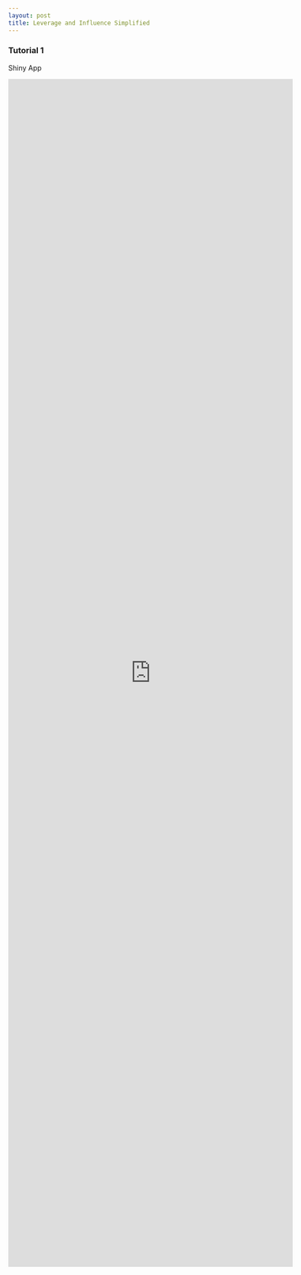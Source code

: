 ```yaml
---
layout: post
title: Leverage and Influence Simplified
---
```


### Tutorial 1

Shiny App

<iframe style="position: absolute; width: 60% ; height: 60%" src= "https://omaymas.shinyapps.io/Influence_Analysis/" frameborder="0" ></iframe>

Here we can see


